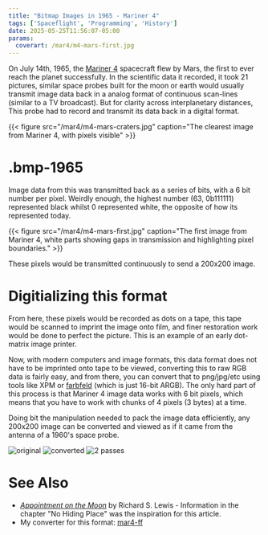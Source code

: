 ```yaml
---
title: "Bitmap Images in 1965 - Mariner 4"
tags: ['Spaceflight', 'Programming', 'History']
date: 2025-05-25T11:56:07-05:00
params:
  coverart: /mar4/m4-mars-first.jpg
---
```

On July 14th, 1965, the [Mariner 4](https://en.wikipedia.org/wiki/Mariner_4) spacecraft flew by Mars, the first
to ever reach the planet successfully. In the scientific data it recorded, it took 21 pictures, similar space
probes built for the moon or earth would usually transmit image data back in a analog format of continuous
scan-lines (similar to a TV broadcast). But for clarity across interplanetary distances, This probe had
to record and transmit its data back in a digital format.

{{< figure src="/mar4/m4-mars-craters.jpg" caption="The clearest image from Mariner 4, with pixels visible" >}}

# .bmp-1965

Image data from this was transmitted back as a series of bits, with a 6 bit number per pixel.
Weirdly enough, the highest number (63, 0b111111) represented black whilst 0 represented white,
the opposite of how its represented today.

{{< figure src="/mar4/m4-mars-first.jpg" caption="The first image from Mariner 4, white parts showing gaps in transmission and highlighting pixel boundaries." >}}

These pixels would be transmitted continuously to send a 200x200 image.

# Digitializing this format

From here, these pixels would be recorded as dots on a tape, this tape would
be scanned to imprint the image onto film, and finer restoration work would
be done to perfect the picture. This is an example of an early dot-matrix
image printer.

Now, with modern computers and image formats, this data format does not
have to be imprinted onto tape to be viewed, converting this to raw
RGB data is fairly easy, and from there, you can convert that to
png/jpg/etc using tools like XPM or [farbfeld](https://tools.suckless.org/farbfeld/)
(which is just 16-bit ARGB). The only hard part of this process is
that Mariner 4 image data works with 6 bit pixels, which means that
you have to work with chunks of 4 pixels (3 bytes) at a time.

Doing bit the manipulation needed to pack the image data efficiently,
any 200x200 image can be converted and viewed as if it came from the
antenna of a 1960's space probe.

![original](/mar4/original-mar4.png)
![converted](/mar4/1pass.png)
![2 passes](/mar4/2pass.png)

# See Also

* [*Appointment on the Moon*](https://openlibrary.org/books/OL5614703M/Appointment_on_the_Moon) by Richard S. Lewis - Information in the chapter "No Hiding Place" was the inspiration for this article.
* My converter for this format: [mar4-ff](https://github.com/oliverkwebb/mar4-ff)
